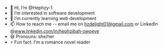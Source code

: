 - 👋 Hi, I’m @Hephzy-1
- 👀 I’m interested in software development
- 🌱 I’m currently learning web development
- 📫 How to reach me -- email me on hzdelight01@gmail.com or LinkedIn @www.linkedin.com/in/hephzibah-owoeye
- 😄 Pronouns: she/her
- ⚡ Fun fact: I'm a romance novel reader 

<!---
Hephzy-1/Hephzibah is a ✨ special ✨ repository because its `README.md` (this file) appears on your GitHub profile.
You can click the Preview link to take a look at your changes.
--->
